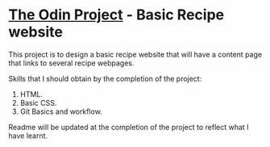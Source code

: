 # <a href="https://www.theodinproject.com">The Odin Project</a> - Basic Recipe website

This project is to design a basic recipe website that will have a content page that links to several recipe webpages.

Skills that I should obtain by the completion of the project:

1. HTML.
2. Basic CSS.
3. Git Basics and workflow. 


Readme will be updated at the completion of the project to reflect what I have learnt. 